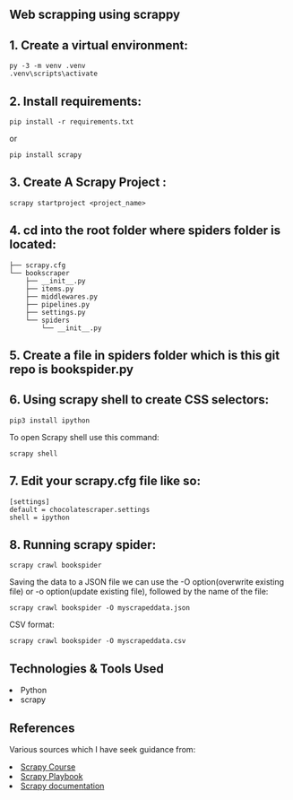 ## Web scrapping using scrappy

## 1. Create a virtual environment:
```
py -3 -m venv .venv
.venv\scripts\activate
```
## 2. Install requirements:
```
pip install -r requirements.txt
```
or
```
pip install scrapy
```
## 3. Create A Scrapy Project :
```
scrapy startproject <project_name>
```

## 4. cd into the root folder where spiders folder is located:
```
├── scrapy.cfg
└── bookscraper
    ├── __init__.py
    ├── items.py
    ├── middlewares.py
    ├── pipelines.py
    ├── settings.py
    └── spiders
        └── __init__.py
```
## 5. Create a file in spiders folder which is this git repo is bookspider.py

## 6. Using scrapy shell to create CSS selectors:
```
pip3 install ipython
```

To open Scrapy shell use this command:
```
scrapy shell
```
## 7. Edit your scrapy.cfg file like so:
```
[settings]
default = chocolatescraper.settings
shell = ipython
```
## 8. Running scrapy spider:
```
scrapy crawl bookspider
```
Saving the data to a JSON file we can use the -O option(overwrite existing file) or -o option(update existing file), followed by the name of the file:
```
scrapy crawl bookspider -O myscrapeddata.json
```
CSV format:
```
scrapy crawl bookspider -O myscrapeddata.csv
```

## Technologies & Tools Used

<li>Python</li>
<li>scrapy</li>

## References
Various sources which I have seek guidance from:
</li>
<li><a href=https://www.youtube.com/watch?v=mBoX_JCKZTE>Scrapy Course</a>
</li>
<li><a href=https://thepythonscrapyplaybook.com/freecodecamp-beginner-course>Scrapy Playbook</a>
</li>
<li><a href=https://docs.scrapy.org/en/latest/intro/tutorial.html>Scrapy documentation</a>
</li>
